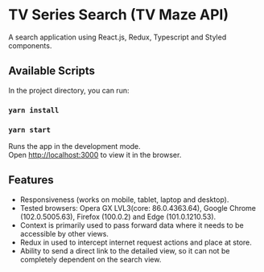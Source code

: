 # TV Series Search (TV Maze API)

A search application using React.js, Redux, Typescript and Styled components.

## Available Scripts

In the project directory, you can run:

### `yarn install`
### `yarn start`

Runs the app in the development mode.\
Open [http://localhost:3000](http://localhost:3000) to view it in the browser.

## Features

- Responsiveness (works on mobile, tablet, laptop and desktop).
- Tested browsers: Opera GX LVL3(core: 86.0.4363.64), Google Chrome (102.0.5005.63), Firefox (100.0.2) and Edge (101.0.1210.53).
- Context is primarily used to pass forward data where it needs to be accessible by other views. 
- Redux in used to intercept internet request actions and place at store.
- Ability to send a direct link to the detailed view, so it can not be completely dependent on the search view.
